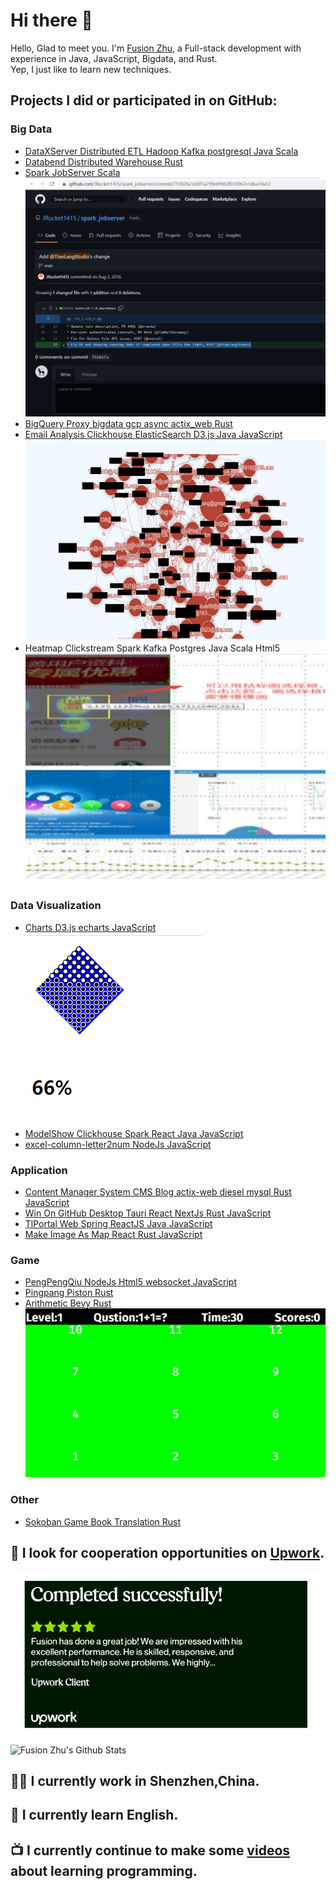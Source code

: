# Hi there 👋

Hello, Glad to meet you. I'm [Fusion Zhu](https://www.upwork.com/fl/huanqingzhu), 
a Full-stack development with experience in Java, JavaScript, Bigdata, and Rust.  
Yep, I just like to learn new techniques.  

## Projects I did or participated in on GitHub:  
  ### Big Data  
  - [DataXServer Distributed ETL  Hadoop Kafka postgresql Java Scala](https://github.com/TianLangStudio/DataXServer)  
  - [Databend Distributed Warehouse Rust](https://github.com/TianLangStudio/databend)  
  - [Spark JobServer Scala](https://github.com/spark-jobserver/spark-jobserver)  
  ![Submit to Spark Jobserver](./imgs/submit2spark_jobserver_tianlangstudio.png)  
  - [BigQuery Proxy bigdata gcp async actix_web Rust](https://github.com/TianLangStudio/bigquery_proxy)  
  - [Email Analysis Clickhouse ElasticSearch D3.js Java JavaScript](https://github.com/TianLangStudio/email_analysis)  
  ![Email Analysis](./imgs/email_relation_analysis.png) 
  - Heatmap Clickstream Spark Kafka Postgres Java Scala Html5  
  ![Heatmap Clickstream Spark Kafka Postgres Java Scala Html5](./imgs/heatmap_clickstream.png)  
  ### Data Visualization  
  - [Charts D3.js echarts JavaScript](https://github.com/TianLangStudio/charts) 
  ![Percent Squares](./imgs/chart_percent_square.png)  
  - [ModelShow Clickhouse Spark React Java JavaScript](https://github.com/TianLangStudio/modelshow)  
  - [excel-column-letter2num NodeJs JavaScript](https://github.com/TianLangStudio/excel-column-letter2num)  
  ### Application  
  - [Content Manager System CMS Blog actix-web diesel mysql Rust JavaScript](https://github.com/TianLangStudio/rust_cms)
  - [Win On GitHub Desktop Tauri React NextJs Rust JavaScript](https://github.com/TianLangStudio/WinOnGithub)  
  - [TlPortal Web Spring ReactJS Java JavaScript](https://github.com/TianLangStudio/tlportal-frontend)  
  - [Make Image As Map React Rust JavaScript](https://github.com/TianLangStudio/image_map_path)  
  ### Game 
  - [PengPengQiu NodeJs Html5 websocket JavaScript](https://github.com/TianLangStudio/pengpengqiu)  
  - [Pingpang Piston Rust](https://github.com/TianLangStudio/game_pingpang_rust)  
  - [Arithmetic Bevy Rust](https://github.com/TianLangStudio/bevy_arithmetic)  
  ![Arithmetic Bevy](./imgs/bevy_arithmetic.png)  
  ### Other  
  - [Sokoban Game Book Translation Rust](https://github.com/TianLangStudio/rust-sokoban)

## 👯 I look for cooperation opportunities on [Upwork](https://www.upwork.com/fl/huanqingzhu).
  ![5-star feedback on Upwork](./imgs/5-star-feedback-upwork.png)
  
  ![Fusion Zhu's Github Stats](https://github-readme-stats.vercel.app/api?username=TianLangStudio&show_icons=true&title_color=fff&icon_color=79ff97&text_color=9f9f9f&bg_color=151515)
  
## 👨‍💼 I currently work in Shenzhen,China.
## 🏴󠁧󠁢󠁥󠁮󠁧󠁿 I currently learn English.
## 📺 I currently continue to make some [videos](https://www.ixigua.com/home/109529239261) about learning programming. 



<!--
- 👯 I’m looking to collaborate on ...
- 🤔 I’m looking for help with ...
- 💬 Ask me about ...
- 📫 How to reach me: ...
- 😄 Pronouns: ...
- ⚡ Fun fact: ...
-->
